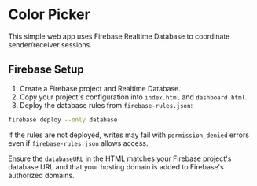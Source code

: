 # Color Picker

This simple web app uses Firebase Realtime Database to coordinate sender/receiver sessions.

## Firebase Setup

1. Create a Firebase project and Realtime Database.
2. Copy your project's configuration into `index.html` and `dashboard.html`.
3. Deploy the database rules from `firebase-rules.json`:

```bash
firebase deploy --only database
```

If the rules are not deployed, writes may fail with `permission_denied` errors even if `firebase-rules.json` allows access.

Ensure the `databaseURL` in the HTML matches your Firebase project's database URL and that your hosting domain is added to Firebase's authorized domains.
